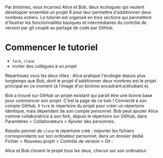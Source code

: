 Par binômes, vous incarnez Alice et Bob, deux écologues qui veulent développer ensemble un projet R pour leur permettre d'additionner deux nombres entiers. Le tutoriel est organisé en trois sections qui permettent d'illustrer les fonctionnalités basiques et intermédiaires du contrôle de version par git couplé au partage de code par GitHub.

# Commencer le tutoriel

 - `fork`, `clone`
 - inviter des collègues à un projet

Répartissez vous les deux rôles : Alice pratique l'écologie depuis plus longtemps que Bob, dont le projet d'additionner deux nombres est le projet principal en ce moment (à l'image d'un binôme encadrant.e/étudiant.e).

Bob a trouvé sur GitHub un projet existant qui paraît être une bonne base pour commencer son projet. C'est la page de ce tuto ! Connecté à son compte GitHub, il `fork` le répertoire du projet pour créer un répertoire identique, mais dépendant de son compte personnel. Bob peut ajouter Alice comme collaboratrice à son fork, depuis le répertoire sur GitHub, dans Paramètres > Collaborateurs > Ajouter des personnes.

Rstudio permet de `clone` le répertoire créé : importer les fichiers correspondants sur son ordinateur personnel, dans un dossier dédié. Fichier > Nouveau projet > Contrôle de version > Git :

Alice et Bob clonent le projet tous les deux, chacun sur son ordinateur.

